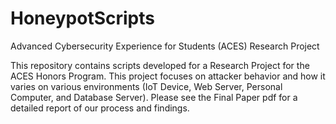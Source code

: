 # HoneypotScripts
Advanced Cybersecurity Experience for Students (ACES) Research Project 

This repository contains scripts developed for a Research Project for the ACES Honors Program. This project focuses on attacker behavior and how it varies on various environments (IoT Device, Web Server, Personal Computer, and Database Server). Please see the Final Paper pdf for a detailed report of our process and findings. 
